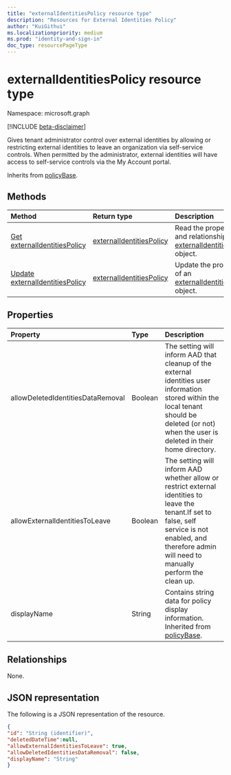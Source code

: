 ```yaml
---
title: "externalIdentitiesPolicy resource type"
description: "Resources for External Identities Policy"
author: "KuiGithui"
ms.localizationpriority: medium
ms.prod: "identity-and-sign-in"
doc_type: resourcePageType
---
```


# externalIdentitiesPolicy resource type

Namespace: microsoft.graph

[!INCLUDE [beta-disclaimer](../../includes/beta-disclaimer.md)]

Gives tenant administrator control over external identities by allowing or restricting external identities to leave an organization via self-service controls. When permitted by the administrator, external identities will have access to self-service controls via the My Account portal.

Inherits from [policyBase](../resources/policybase.md).

## Methods
|Method|Return type|Description|
|:---|:---|:---|
|[Get externalIdentitiesPolicy](../api/externalidentitiespolicy-get.md)|[externalIdentitiesPolicy](../resources/externalidentitiespolicy.md)|Read the properties and relationships of an [externalIdentitiesPolicy](../resources/externalidentitiespolicy.md) object.|
|[Update externalIdentitiesPolicy](../api/externalidentitiespolicy-update.md)|[externalIdentitiesPolicy](../resources/externalidentitiespolicy.md)|Update the properties of an [externalIdentitiesPolicy](../resources/externalidentitiespolicy.md) object.|

## Properties
|Property|Type|Description|
|:---|:---|:---|
|allowDeletedIdentitiesDataRemoval|Boolean|The setting will inform AAD that cleanup of the external identities user information stored within the local tenant should be deleted (or not) when the user is deleted in their home directory.|
|allowExternalIdentitiesToLeave|Boolean|The setting will inform AAD whether allow or restrict external identities to leave the tenant.If set to false, self service is not enabled, and therefore admin will need to manually perform the clean up.|
|displayName|String|Contains string data for policy display information. Inherited from [policyBase](../resources/policybase.md).|

## Relationships
None.

## JSON representation
The following is a JSON representation of the resource.
<!-- {
  "blockType": "resource",
  "keyProperty": "id",
  "@odata.type": "microsoft.graph.externalIdentitiesPolicy",
  "baseType": "microsoft.graph.policyBase",
  "openType": false
}
-->
``` json
{
"id": "String (identifier)",
"deletedDateTime":null,
"allowExternalIdentitiesToLeave": true,
"allowDeletedIdentitiesDataRemoval": false,
"displayName": "String"
}
```

